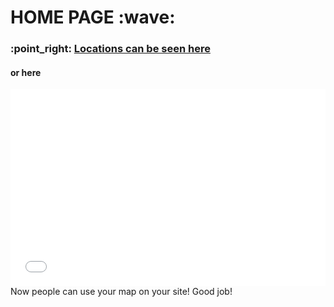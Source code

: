 <h1> HOME PAGE :wave: </h1>

<h3> :point_right: <a href="https://alissarose.github.io/mock-elections/mock-election-locations/"> Locations can be seen here</a></h3>

<h4> or here </h4>
<iframe width="100%" height="315" src="mock-elections/mock-election-locations/" frameborder="0" allowfullscreen=""></iframe>
Now people can use your map on your site! 
Good job!

